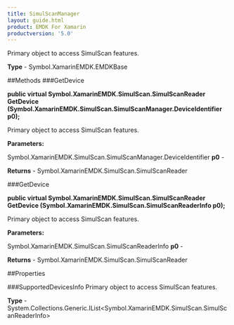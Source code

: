 ```yaml
---
title: SimulScanManager
layout: guide.html
product: EMDK For Xamarin 
productversion: '5.0' 
---
```

Primary object to access SimulScan features.

**Type** - Symbol.XamarinEMDK.EMDKBase

##Methods
###GetDevice

**public virtual Symbol.XamarinEMDK.SimulScan.SimulScanReader GetDevice (Symbol.XamarinEMDK.SimulScan.SimulScanManager.DeviceIdentifier p0);**

Primary object to access SimulScan features.

**Parameters:**

Symbol.XamarinEMDK.SimulScan.SimulScanManager.DeviceIdentifier **p0**  - 

**Returns** - Symbol.XamarinEMDK.SimulScan.SimulScanReader

###GetDevice

**public virtual Symbol.XamarinEMDK.SimulScan.SimulScanReader GetDevice (Symbol.XamarinEMDK.SimulScan.SimulScanReaderInfo p0);**

Primary object to access SimulScan features.

**Parameters:**

Symbol.XamarinEMDK.SimulScan.SimulScanReaderInfo **p0**  - 

**Returns** - Symbol.XamarinEMDK.SimulScan.SimulScanReader

##Properties

###SupportedDevicesInfo
Primary object to access SimulScan features.

**Type** - System.Collections.Generic.IList<Symbol.XamarinEMDK.SimulScan.SimulScanReaderInfo>
